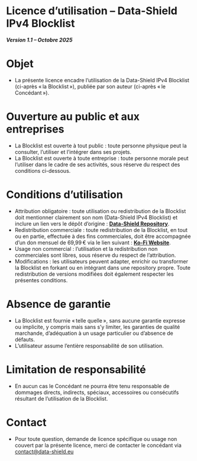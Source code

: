 # Licence d’utilisation – Data-Shield IPv4 Blocklist

***Version 1.1 – Octobre 2025***

# Objet

- La présente licence encadre l’utilisation de la Data-Shield IPv4 Blocklist (ci-après « la Blocklist »), publiée par son auteur (ci-après « le Concédant »).

# Ouverture au public et aux entreprises

- La Blocklist est ouverte à tout public : toute personne physique peut la consulter, l’utiliser et l’intégrer dans ses projets.
- La Blocklist est ouverte à toute entreprise : toute personne morale peut l’utiliser dans le cadre de ses activités, sous réserve du respect des conditions ci-dessous.

# Conditions d’utilisation

- Attribution obligatoire : toute utilisation ou redistribution de la Blocklist doit mentionner clairement son nom (Data-Shield IPv4 Blocklist) et inclure un lien vers le dépôt d’origine :
[**Data-Shield Repository**](https://github.com/duggytuxy/Data-Shield_IPv4_Blocklist).
- Redistribution commerciale : toute redistribution de la Blocklist, en tout ou en partie, effectuée à des fins commerciales, doit être accompagnée d’un don mensuel de 69,99 € via le lien suivant :
[**Ko-Fi Website**](https://ko-fi.com/laurentmduggytuxy).
- Usage non commercial : l’utilisation et la redistribution non commerciales sont libres, sous réserve du respect de l’attribution.
- Modifications : les utilisateurs peuvent adapter, enrichir ou transformer la Blocklist en forkant ou en intégrant dans une repository propre. Toute redistribution de versions modifiées doit également respecter les présentes conditions.

# Absence de garantie

- La Blocklist est fournie « telle quelle », sans aucune garantie expresse ou implicite, y compris mais sans s’y limiter, les garanties de qualité marchande, d’adéquation à un usage particulier ou d’absence de défauts.
- L’utilisateur assume l’entière responsabilité de son utilisation.

# Limitation de responsabilité

- En aucun cas le Concédant ne pourra être tenu responsable de dommages directs, indirects, spéciaux, accessoires ou consécutifs résultant de l’utilisation de la Blocklist.

# Contact

- Pour toute question, demande de licence spécifique ou usage non couvert par la présente licence, merci de contacter le concédant via <contact@data-shield.eu>